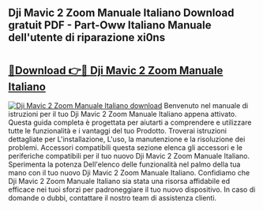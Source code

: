 ## Dji Mavic 2 Zoom Manuale Italiano Download gratuit PDF - Part-Oww Italiano Manuale dell'utente di riparazione xi0ns

# <h2><a href="http://dfafwsr.blite.top/?on=Dji+Mavic+2+Zoom+Manuale+Italiano">🔗Download 👉🔴 Dji Mavic 2 Zoom Manuale Italiano</a></h2>

[![Dji Mavic 2 Zoom Manuale Italiano download](https://i.imgur.com/lujVjoI.png)](http://dfafwsr.blite.top/?on=Dji+Mavic+2+Zoom+Manuale+Italiano)
Benvenuto nel manuale di istruzioni per il tuo Dji Mavic 2 Zoom Manuale Italiano appena attivato. Questa guida completa è progettata per aiutarti a comprendere e utilizzare tutte le funzionalità e i vantaggi del tuo Prodotto. Troverai istruzioni dettagliate per L'installazione, L'uso, la manutenzione e la risoluzione dei problemi. Accessori compatibili questa sezione elenca gli accessori e le periferiche compatibili per il tuo nuovo Dji Mavic 2 Zoom Manuale Italiano. Sperimenta la potenza Dell'elenco delle funzionalità nel palmo della tua mano con il tuo nuovo Dji Mavic 2 Zoom Manuale Italiano. Confidiamo che Dji Mavic 2 Zoom Manuale Italiano sia stata una risorsa affidabile ed efficace nei tuoi sforzi per padroneggiare il tuo nuovo dispositivo. In caso di domande o dubbi, contattare il nostro team di assistenza clienti.
